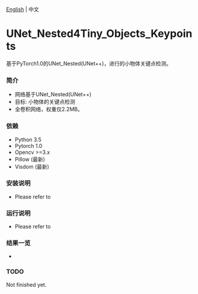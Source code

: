 [English](https://github.com/unademo/UNet_Nested4Tiny_Objects_Keypoints/blob/master/README.md) | 中文

# UNet_Nested4Tiny_Objects_Keypoints

基于PyTorch1.0的UNet_Nested(UNet++)，进行的小物体关键点检测。


### 简介

- 网络基于UNet_Nested(UNet++)
- 目标: 小物体的关键点检测
- 全卷积网络，权重仅2.2MB。


### 依赖

- Python 3.5
- Pytorch 1.0
- Opencv >=3.x
- Pillow (最新)
- Visdom (最新)


### 安装说明

- Please refer to 


### 运行说明

- Please refer to 


### 结果一览

- 


### TODO

Not finished yet.